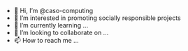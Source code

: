 - 👋 Hi, I’m @caso-computing
- 👀 I’m interested in promoting socially responsible projects
- 🌱 I’m currently learning ...
- 💞️ I’m looking to collaborate on ...
- 📫 How to reach me ...

<!---
caso-computing/caso-computing is a ✨ special ✨ repository because its `README.md` (this file) appears on your GitHub profile.
You can click the Preview link to take a look at your changes.
--->
